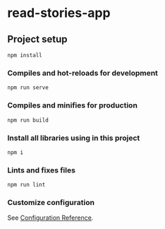 # read-stories-app

## Project setup
```
npm install
```

### Compiles and hot-reloads for development
```
npm run serve
```

### Compiles and minifies for production
```
npm run build
```
### Install all libraries using in this project
```
npm i
```
### Lints and fixes files
```
npm run lint
```

### Customize configuration
See [Configuration Reference](https://cli.vuejs.org/config/).
